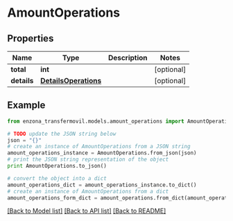 # AmountOperations


## Properties
Name | Type | Description | Notes
------------ | ------------- | ------------- | -------------
**total** | **int** |  | [optional] 
**details** | [**DetailsOperations**](DetailsOperations.md) |  | [optional] 

## Example

```python
from enzona_transfermovil.models.amount_operations import AmountOperations

# TODO update the JSON string below
json = "{}"
# create an instance of AmountOperations from a JSON string
amount_operations_instance = AmountOperations.from_json(json)
# print the JSON string representation of the object
print AmountOperations.to_json()

# convert the object into a dict
amount_operations_dict = amount_operations_instance.to_dict()
# create an instance of AmountOperations from a dict
amount_operations_form_dict = amount_operations.from_dict(amount_operations_dict)
```
[[Back to Model list]](../README.md#documentation-for-models) [[Back to API list]](../README.md#documentation-for-api-endpoints) [[Back to README]](../README.md)


